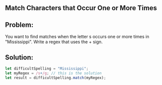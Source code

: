 
## Match Characters that Occur One or More Times
 
 ## Problem:
 You want to find matches when the letter s occurs one or more times in "Mississippi". Write a regex that uses the + sign.
 
 ## Solution:

```js
let difficultSpelling = "Mississippi";
let myRegex = /s+/g; // this is the solution
let result = difficultSpelling.match(myRegex);
```
